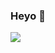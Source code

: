 ### Heyo 👋

<a href="https://skillicons.dev">
  <img src="https://skillicons.dev/icons?i=py,js,lua,pr" />
</a>
